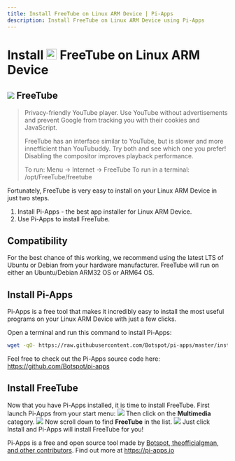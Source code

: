 ```yaml
---
title: Install FreeTube on Linux ARM Device | Pi-Apps
description: Install FreeTube on Linux ARM Device using Pi-Apps
---
```

<div class="simple-install-content content">

# Install <img src="/img/app-icons/FreeTube/icon-64.png" height=24> FreeTube on Linux ARM Device

## <img src="/img/app-icons/FreeTube/icon-64.png"> FreeTube
> Privacy-friendly YouTube player.
> Use YouTube without advertisements and prevent Google from tracking you with their cookies and JavaScript.
> 
> FreeTube has an interface similar to YouTube, but is slower and more innefficient than YouTubuddy. Try both and see which one you prefer!
> Disabling the compositor improves playback performance.
> 
> To run: Menu -> Internet -> FreeTube
> To run in a terminal: /opt/FreeTube/freetube

Fortunately, FreeTube is very easy to install on your Linux ARM Device in just two steps.
1. Install Pi-Apps - the best app installer for Linux ARM Device.
2. Use Pi-Apps to install FreeTube.
</div>
<div class="simple-install-content content">

## Compatibility
For the best chance of this working, we recommend using the latest LTS of Ubuntu or Debian from your hardware manufacturer.
FreeTube will run on either an Ubuntu/Debian ARM32 OS or ARM64 OS.
</div>
<div class="simple-install-content content">

## Install Pi-Apps

Pi-Apps is a free tool that makes it incredibly easy to install the most useful programs on your Linux ARM Device with just a few clicks.

Open a terminal and run this command to install Pi-Apps:
```bash
wget -qO- https://raw.githubusercontent.com/Botspot/pi-apps/master/install | bash
```
Feel free to check out the Pi-Apps source code here: https://github.com/Botspot/pi-apps
</div>
<div class="simple-install-content content">

## Install FreeTube

Now that you have Pi-Apps installed, it is time to install FreeTube.
First launch Pi-Apps from your start menu:
<img src="/img/start-menu.png">
Then click on the <b>Multimedia</b> category.
<img src="/img/category-selections/Multimedia.png">
Now scroll down to find <b>FreeTube</b> in the list.
<img src="/img/app-icons/FreeTube/app-selection.png">
Just click Install and Pi-Apps will install FreeTube for you!
</div>
<div class="simple-install-content content">

Pi-Apps is a free and open source tool made by [Botspot, theofficialgman, and other contributors](/about/#contributors). Find out more at https://pi-apps.io
</div>
